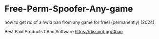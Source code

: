 # Free-Perm-Spoofer-Any-game
how to get rid of a hwid ban from any game for free! (permanently) (2024)

Best Paid Products 0Ban Software https://discord.gg/0ban
